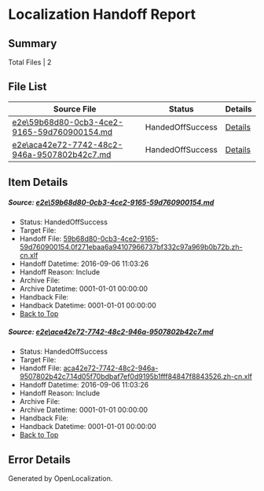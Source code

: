 # <a name='report-top'></a> Localization Handoff Report

## Summary
 Total Files | 2

## File List
 Source File | Status | Details 
 ----------- | ------ | ------- 
 [e2e\59b68d80-0cb3-4ce2-9165-59d760900154.md](https://github.com/OpenLocalizationTestOrg/ol-test0/blob/6b5374ccd07cbd13644b31b4872ddc37a61171b5/e2e/59b68d80-0cb3-4ce2-9165-59d760900154.md) | HandedOffSuccess | [Details](#2fa9d1a79c3040ca73857d22a2ee8a366a3894681)
 [e2e\aca42e72-7742-48c2-946a-9507802b42c7.md](https://github.com/OpenLocalizationTestOrg/ol-test0/blob/6b5374ccd07cbd13644b31b4872ddc37a61171b5/e2e/aca42e72-7742-48c2-946a-9507802b42c7.md) | HandedOffSuccess | [Details](#a1721e9e9c1814168a4d55e382fd48f1d0708de62)

## Item Details
##### <a name='2fa9d1a79c3040ca73857d22a2ee8a366a3894681'></a> Source: [e2e\59b68d80-0cb3-4ce2-9165-59d760900154.md](https://github.com/OpenLocalizationTestOrg/ol-test0/blob/6b5374ccd07cbd13644b31b4872ddc37a61171b5/e2e/59b68d80-0cb3-4ce2-9165-59d760900154.md)
* Status: HandedOffSuccess
* Target File: 
* Handoff File: [59b68d80-0cb3-4ce2-9165-59d760900154.0f271ebaa6a94107966737bf332c97a969b0b72b.zh-cn.xlf](https://github.com/OpenLocalizationTestOrg/ol-test0-handoff/blob/d248baee5e43edd8e0e0f4612217eabccbf31f06/ol-handoff/OpenLocalizationTestOrg/ol-test0-zhcn/ci/ht/59b68d80-0cb3-4ce2-9165-59d760900154.0f271ebaa6a94107966737bf332c97a969b0b72b.zh-cn.xlf)
* Handoff Datetime: 2016-09-06 11:03:26
* Handoff Reason: Include
* Archive File: 
* Archive Datetime: 0001-01-01 00:00:00
* Handback File: 
* Handback Datetime: 0001-01-01 00:00:00
* [Back to Top](#report-top)

##### <a name='a1721e9e9c1814168a4d55e382fd48f1d0708de62'></a> Source: [e2e\aca42e72-7742-48c2-946a-9507802b42c7.md](https://github.com/OpenLocalizationTestOrg/ol-test0/blob/6b5374ccd07cbd13644b31b4872ddc37a61171b5/e2e/aca42e72-7742-48c2-946a-9507802b42c7.md)
* Status: HandedOffSuccess
* Target File: 
* Handoff File: [aca42e72-7742-48c2-946a-9507802b42c7.14d05f70bdbaf7ef0d9195b1fff84847f8843526.zh-cn.xlf](https://github.com/OpenLocalizationTestOrg/ol-test0-handoff/blob/d248baee5e43edd8e0e0f4612217eabccbf31f06/ol-handoff/OpenLocalizationTestOrg/ol-test0-zhcn/ci/ht/aca42e72-7742-48c2-946a-9507802b42c7.14d05f70bdbaf7ef0d9195b1fff84847f8843526.zh-cn.xlf)
* Handoff Datetime: 2016-09-06 11:03:26
* Handoff Reason: Include
* Archive File: 
* Archive Datetime: 0001-01-01 00:00:00
* Handback File: 
* Handback Datetime: 0001-01-01 00:00:00
* [Back to Top](#report-top)


## Error Details

Generated by OpenLocalization.
